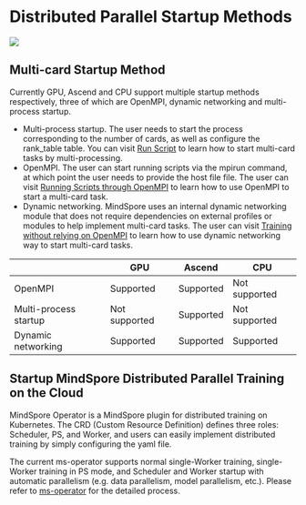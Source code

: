 # Distributed Parallel Startup Methods

<a href="https://gitee.com/mindspore/docs/blob/master/tutorials/experts/source_en/parallel/startup_method.md" target="_blank"><img src="https://mindspore-website.obs.cn-north-4.myhuaweicloud.com/website-images/master/resource/_static/logo_source_en.png"></a>

## Multi-card Startup Method

Currently GPU, Ascend and CPU support multiple startup methods respectively, three of which are OpenMPI, dynamic networking and multi-process startup.

- Multi-process startup. The user needs to start the process corresponding to the number of cards, as well as configure the rank_table table. You can visit [Run Script](https://www.mindspore.cn/tutorials/experts/en/master/parallel/train_ascend.html#running-the-script) to learn how to start multi-card tasks by multi-processing.
- OpenMPI. The user can start running scripts via the mpirun command, at which point the user needs to provide the host file file. The user can visit [Running Scripts through OpenMPI](https://www.mindspore.cn/tutorials/experts/en/master/parallel/train_ascend.html#running-the-script-through-openmpi) to learn how to use OpenMPI to start a multi-card task.
- Dynamic networking. MindSpore uses an internal dynamic networking module that does not require dependencies on external profiles or modules to help implement multi-card tasks. The user can visit [Training without relying on OpenMPI](https://www.mindspore.cn/tutorials/experts/en/master/parallel/train_gpu.html#training-without-relying-on-openmpi) to learn how to use dynamic networking way to start multi-card tasks.

|              |  GPU   |  Ascend  |  CPU  |
| ------------ |  ----  |  ----  |  ----  |
|  OpenMPI     |  Supported   |  Supported  |  Not supported  |
|  Multi-process startup     |  Not supported |  Supported  |  Not supported  |
|  Dynamic networking     |  Supported |  Supported  |  Supported  |

## Startup MindSpore Distributed Parallel Training on the Cloud

MindSpore Operator is a MindSpore plugin for distributed training on Kubernetes.
The CRD (Custom Resource Definition) defines three roles: Scheduler, PS, and Worker, and users can easily implement distributed training by simply configuring the yaml file.

The current ms-operator supports normal single-Worker training, single-Worker training in PS mode, and Scheduler and Worker startup with automatic parallelism (e.g. data parallelism, model parallelism, etc.). Please refer to [ms-operator](https://gitee.com/mindspore/ms-operator) for the detailed process.